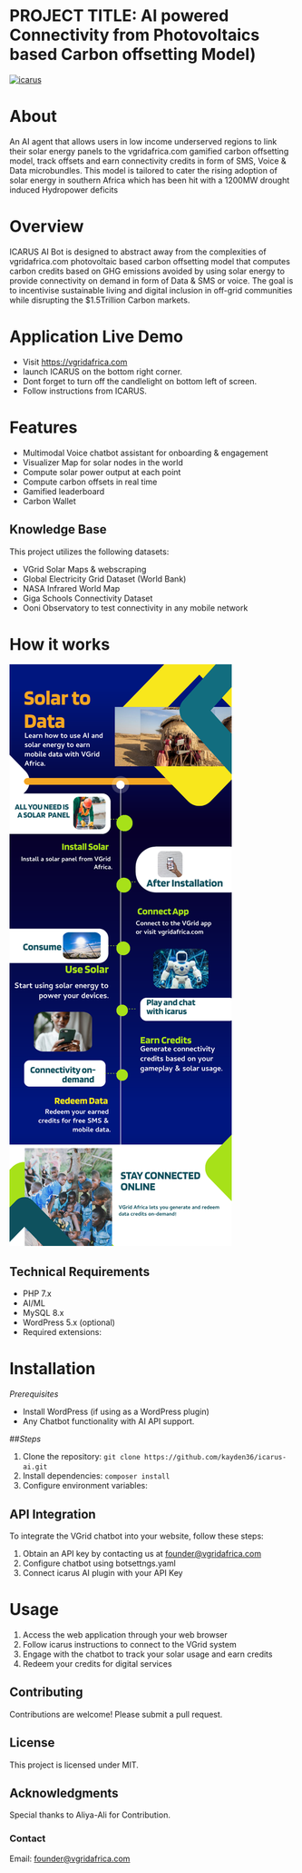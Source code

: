 # PROJECT TITLE: AI powered Connectivity from Photovoltaics based Carbon offsetting Model)
[![icarus](https.img.youtube.com/watch?v=3a4Mqn75fg0)](https://m.youtube.com/watch?v=3a4Mqn75fg0)
# About
An AI agent that allows users in low income underserved regions to link their solar energy panels to the vgridafrica.com gamified carbon offsetting model, track offsets and earn connectivity credits in form of SMS, Voice & Data microbundles. 
This model is tailored to cater the rising adoption of solar energy in southern Africa which has been hit with a 1200MW drought induced Hydropower deficits

# Overview
ICARUS AI Bot is designed to abstract away from the complexities of vgridafrica.com photovoltaic based carbon offsetting model that computes carbon credits based on GHG emissions avoided by using solar energy to provide connectivity on demand in form of Data & SMS or voice. 
The goal is to incentivise sustainable living and digital inclusion in off-grid communities while disrupting the $1.5Trillion Carbon markets.

# Application Live Demo 
- Visit https://vgridafrica.com
- launch ICARUS on the bottom right corner.
- Dont forget to turn off the candlelight on bottom left of screen.
- Follow instructions from ICARUS.

# Features
- Multimodal Voice chatbot assistant for onboarding & engagement
- Visualizer Map for solar nodes in the world 
- Compute solar power output at each point
- Compute carbon offsets in real time
- Gamified leaderboard
- Carbon Wallet

## Knowledge Base
This project utilizes the following datasets:
- VGrid Solar Maps & webscraping
- Global Electricity Grid Dataset (World Bank)
- NASA Infrared World Map
- Giga Schools Connectivity Dataset
- Ooni Observatory to test connectivity in any mobile network
  
# How it works
![how its works](Media/install-solarpa_1737677989.png)
## Technical Requirements
- PHP 7.x
- AI/ML 
- MySQL 8.x
- WordPress 5.x (optional)
- Required extensions:

# Installation
_Prerequisites_
- Install WordPress (if using as a WordPress plugin)
- Any Chatbot functionality with AI API support.

##_Steps_
1. Clone the repository: `git clone https://github.com/kayden36/icarus-ai.git`
2. Install dependencies: `composer install`
3. Configure environment variables: 

## API Integration
To integrate the VGrid chatbot into your website, follow these steps:

1. Obtain an API key by contacting us at founder@vgridafrica.com 
2. Configure chatbot using botsettngs.yaml
3. Connect icarus AI plugin with your API Key

# Usage
1.  Access the web application through your web browser
2. Follow icarus instructions to connect to the VGrid system
3. Engage with the chatbot to track your solar usage and earn credits
4. Redeem your credits for digital services

## Contributing
Contributions are welcome! Please submit a pull request.

## License
This project is licensed under MIT.

## Acknowledgments
Special thanks to Aliya-Ali for Contribution.

### Contact
Email: founder@vgridafrica.com 
